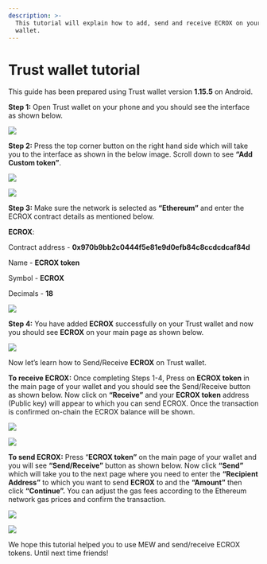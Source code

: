 ```yaml
---
description: >-
  This tutorial will explain how to add, send and receive ECROX on your Trust
  wallet.
---
```


# Trust wallet tutorial

This guide has been prepared using Trust wallet version **1.15.5** on Android. 

**Step 1:** Open Trust wallet on your phone and you should see the interface as shown below. 

![](../.gitbook/assets/0.jpeg)

**Step 2:** Press the top corner button on the right hand side which will take you to the interface as shown in the below image. Scroll down to see **“Add Custom token”**.

![](../.gitbook/assets/2-1.jpg)

![](../.gitbook/assets/2-2.jpg)

**Step 3:** Make sure the network is selected as **“Ethereum”** and enter the ECROX contract details as mentioned below.

**ECROX**:

Contract address - **0x970b9bb2c0444f5e81e9d0efb84c8ccdcdcaf84d**

Name - **ECROX token**

Symbol - **ECROX**

Decimals - **18**

![](../.gitbook/assets/3%20%281%29.jpeg)

**Step 4:** You have added **ECROX** successfully on your Trust wallet and now you should see **ECROX** on your main page as shown below.

![](../.gitbook/assets/4-1.jpg)

Now let’s learn how to Send/Receive **ECROX** on Trust wallet.

**To receive ECROX:** Once completing Steps 1-4, Press on **ECROX token** in the main page of your wallet and you should see the Send/Receive button as shown below. Now click on **“Receive”** and your **ECROX token** address \(Public key\) will appear to which you can send ECROX. Once the transaction is confirmed on-chain the ECROX balance will be shown.

![](../.gitbook/assets/5-1.jpg)

![](../.gitbook/assets/5-2.jpg)

**To send ECROX:** Press “**ECROX token”** on the main page of your wallet and you will see **“Send/Receive”** button as shown below. Now click **“Send”** which will take you to the next page where you need to enter the **“Recipient Address”** to which you want to send **ECROX** to and the **“Amount”** then click **“Continue”.** You can adjust the gas fees according to the Ethereum network gas prices and confirm the transaction.

![](../.gitbook/assets/6-1.jpg)

![](../.gitbook/assets/6-2.jpg)

We hope this tutorial helped you to use MEW and send/receive ECROX tokens. Until next time friends!

